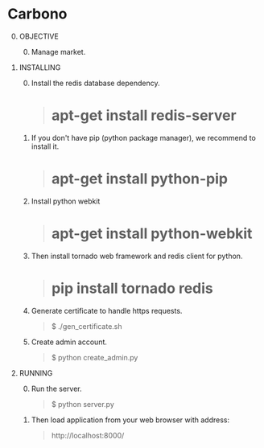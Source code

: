 Carbono
=======

0. OBJECTIVE

	0. Manage market.

0. INSTALLING

	0. Install the redis database dependency.

		>  # apt-get install redis-server

	
	0. If you don't have pip (python package manager), we recommend to install it.

		>  # apt-get install python-pip

    0. Install python webkit 

        >  # apt-get install python-webkit

	0. Then install tornado web framework and redis client for python.
		
		>  # pip install tornado redis

	0. Generate certificate to handle https requests.

		> $ ./gen_certificate.sh

    0. Create admin account.

        > $ python create_admin.py

0. RUNNING

	0. Run the server.

		> $ python server.py

	0. Then load application from your web browser with address:

		> http://localhost:8000/
